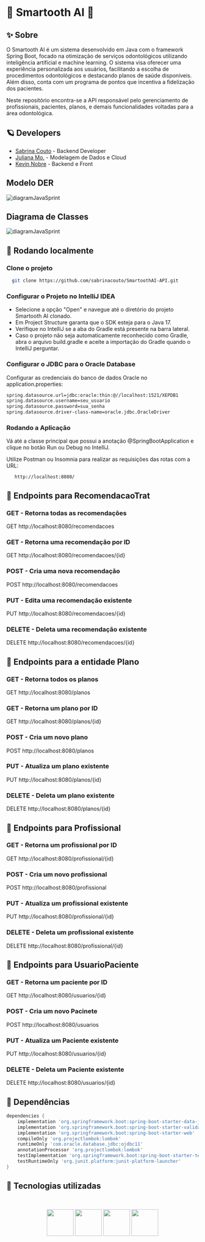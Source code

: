 # 🦷 Smartooth AI 🦷

## ✨ Sobre

O Smartooth AI é um sistema desenvolvido em Java com o framework Spring Boot, focado na otimização de serviços odontológicos utilizando inteligência artificial e machine learning. O sistema visa oferecer uma experiência personalizada aos usuários, facilitando a escolha de procedimentos odontológicos e destacando planos de saúde disponíveis. Além disso, conta com um programa de pontos que incentiva a fidelização dos pacientes.

Neste repositório encontra-se a API responsável pelo gerenciamento de profissionais, pacientes, planos, e demais funcionalidades voltadas para a área odontológica.


## 🪐 Developers 

- [Sabrina Couto](https://github.com/sabrinacouto) - Backend Developer
- [Juliana Mo.](https://github.com/julianamo93) - Modelagem de Dados e Cloud
- [Kevin Nobre](https://github.com/KevinNobre) - Backend e Front

## Modelo DER

![diagramJavaSprint](https://media.discordapp.net/attachments/1297737020248031284/1304642071910420480/Captura_de_tela_2024-11-09_000136.png?ex=6730221d&is=672ed09d&hm=dc35c7d93a72912c58abb7dd4f6b0348b64291741ff7d666ac6eb07331fd3e05&=&format=webp&quality=lossless&width=1098&height=643)



## Diagrama de Classes

![diagramJavaSprint](https://media.discordapp.net/attachments/1297737020248031284/1304642575147208734/new.jpg?ex=67302295&is=672ed115&hm=f7b68a482f4c75a6f8a47be376edb37f8eddeb2e9a3fec112ddcc19dd16e761b&=&format=webp&width=662&height=437)

## 💬 Rodando localmente

### Clone o projeto

```bash
  git clone https://github.com/sabrinacouto/SmartoothAI-API.git
```

### Configurar o Projeto no IntelliJ IDEA
<ul>
  <li>Selecione a opção "Open" e navegue até o diretório do projeto Smartooth AI clonado.</li>
  <li>Em Project Structure garanta que o SDK esteja para o Java 17.</li>
  <li>Verifique no IntelliJ se a aba do Gradle está presente na barra lateral.</li>
  <li>Caso o projeto não seja automaticamente reconhecido como Gradle, abra o arquivo build.gradle e aceite a importação do Gradle quando o IntelliJ perguntar.</li>
</ul>

### Configurar o JDBC para o Oracle Database
Configurar as credenciais do banco de dados Oracle no application.properties:
  ```bash
  spring.datasource.url=jdbc:oracle:thin:@//localhost:1521/XEPDB1
spring.datasource.username=seu_usuario
spring.datasource.password=sua_senha
spring.datasource.driver-class-name=oracle.jdbc.OracleDriver
```


### Rodando a Aplicação

Vá até a classe principal que possui a anotação @SpringBootApplication e clique no botão Run ou Debug no IntelliJ.


Utilize Postman ou Insomnia para realizar
as requisições das rotas com a URL:

```endpoint
   http://localhost:8080/
```
## 📌 Endpoints para RecomendacaoTrat

### GET - Retorna todas as recomendações
GET http://localhost:8080/recomendacoes

### GET - Retorna uma recomendação por ID
GET http://localhost:8080/recomendacoes/{id}

### POST - Cria uma nova recomendação
POST http://localhost:8080/recomendacoes 

### PUT - Edita uma recomendação existente
PUT http://localhost:8080/recomendacoes/{id} 

### DELETE - Deleta uma recomendação existente
DELETE http://localhost:8080/recomendacoes/{id}

## 📌 Endpoints para a entidade Plano

### GET - Retorna todos os planos
GET http://localhost:8080/planos

### GET - Retorna um plano por ID
GET http://localhost:8080/planos/{id}

### POST - Cria um novo plano
POST http://localhost:8080/planos 

### PUT - Atualiza um plano existente
PUT http://localhost:8080/planos/{id} 

### DELETE - Deleta um plano existente
DELETE http://localhost:8080/planos/{id}


## 📌 Endpoints para Profissional

### GET - Retorna um profissional por ID
GET http://localhost:8080/profissional/{id}

### POST - Cria um novo profissional
POST http://localhost:8080/profissional

### PUT - Atualiza um profissional existente
PUT http://localhost:8080/profissional/{id} 

### DELETE - Deleta um profissional existente
DELETE http://localhost:8080/profissional/{id}


## 📌 Endpoints para UsuarioPaciente

### GET - Retorna um paciente por ID
GET http://localhost:8080/usuarios/{id}

### POST - Cria um novo Pacinete
POST http://localhost:8080/usuarios

### PUT - Atualiza um Paciente existente
PUT http://localhost:8080/usuarios/{id} 

### DELETE - Deleta um Paciente existente
DELETE http://localhost:8080/usuarios/{id}


## 📍 Dependências
```gradle
dependencies {
	implementation 'org.springframework.boot:spring-boot-starter-data-jpa'
	implementation 'org.springframework.boot:spring-boot-starter-validation'
	implementation 'org.springframework.boot:spring-boot-starter-web'
	compileOnly 'org.projectlombok:lombok'
	runtimeOnly 'com.oracle.database.jdbc:ojdbc11'
	annotationProcessor 'org.projectlombok:lombok'
	testImplementation 'org.springframework.boot:spring-boot-starter-test'
	testRuntimeOnly 'org.junit.platform:junit-platform-launcher'
}
```

## 🔮 Tecnologias utilizadas

<br> <div align="center"> 
<img src="https://cdn.jsdelivr.net/gh/devicons/devicon/icons/java/java-original.svg" width="70" height="70">
<img src="https://cdn.jsdelivr.net/gh/devicons/devicon/icons/spring/spring-original-wordmark.svg" width="70" height="70"/> 
<img src="https://cdn.jsdelivr.net/gh/devicons/devicon/icons/oracle/oracle-original.svg" width="70" height="70" /> 
<img src="https://cdn.jsdelivr.net/gh/devicons/devicon/icons/gradle/gradle-plain-wordmark.svg" width="70" height="70" />
<br> 
</div> 
<br>

  
